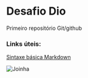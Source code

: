 # Desafio Dio

Primeiro repositório Git/github 


### Links úteis:

[Sintaxe básica Markdown](https://www.markdownguide.org/basic-syntax/)

![Joinha](img/https://www.google.com/url?sa=i&url=https%3A%2F%2Fwww.pngwing.com%2Fpt%2Ffree-png-tchqi&psig=AOvVaw3dvFhxDOveEasgFbGgAa6z&ust=1694056425535000&source=images&cd=vfe&opi=89978449&ved=0CBAQjRxqFwoTCOixtI2ClYEDFQAAAAAdAAAAABBg)

